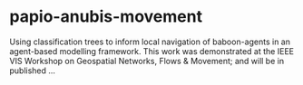 # papio-anubis-movement

Using classification trees to inform local navigation of baboon-agents in an agent-based modelling framework. This work was demonstrated at the IEEE VIS Workshop on Geospatial Networks, Flows & Movement; and will be in published ...
